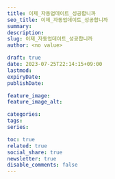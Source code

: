 ```yaml
---
title: 이제_자동업데이트_성공합니까
seo_title: 이제_자동업데이트_성공합니까
summary: 
description: 
slug: 이제_자동업데이트_성공합니까
author: <no value>

draft: true
date: 2023-07-25T22:14:15+09:00
lastmod: 
expiryDate: 
publishDate: 

feature_image: 
feature_image_alt: 

categories:
tags:
series:

toc: true
related: true
social_share: true
newsletter: true
disable_comments: false
---
```


